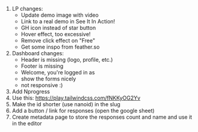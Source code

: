 1. LP changes:
   - Update demo image with video
   - Link to a real demo in See It In Action!
   - GH icon instead of star button
   - Hover effect, too excessive!
   - Remove click effect on "Free"
   - Get some inspo from feather.so
2. Dashboard changes:
   - Header is missing (logo, profile, etc.)
   - Footer is missing
   - Welcome, you're logged in as <email>
   - show the forms nicely
   - not responsive :)
3. Add Nprogress
4. Use this: https://play.tailwindcss.com/fNKKyOG2Yv
5. Make the id shorter (use nanoid) in the slug
6. Add a button / link for responses (open the google sheet)
7. Create metadata page to store the responses count and name and use it in the editor
